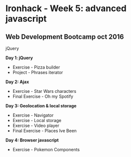 # Ironhack - Week 5: advanced javascript

## Web Development Bootcamp oct 2016

jQuery

**Day 1: jQuery**
- Exercise - Pizza builder
- Project - Phrases iterator

**Day 2: Ajax**
- Exercise - Star Wars characters
- Final Exercise - Oh my Spotify

**Day 3: Geolocation & local storage**
- Exercise - Navigator
- Exercise - Local storage
- Exercise - Video player
- Final Exercise - Places Ive Been

**Day 4: Browser javascript**
- Exercise - Pokemon Components
